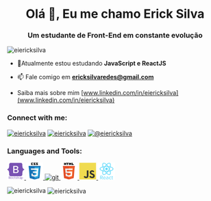 <h1 align="center">Olá 👋, Eu me chamo Erick Silva</h1>
<h3 align="center">Um estudante de Front-End em constante evolução</h3>

<p align="left"> <img src="https://komarev.com/ghpvc/?username=eiericksilva&label=Profile%20views&color=0e75b6&style=flat" alt="eiericksilva" /> </p>

- 🌱Atualmente estou estudando **JavaScript e ReactJS**

- 📫 Fale comigo em **ericksilvaredes@gmail.com**

- Saiba mais sobre mim [www.linkedin.com/in/eiericksilva](www.linkedin.com/in/eiericksilva)

<h3 align="left">Connect with me:</h3>
<p align="left">
<a href="https://twitter.com/eiericksilva" target="blank"><img align="center" src="https://raw.githubusercontent.com/rahuldkjain/github-profile-readme-generator/master/src/images/icons/Social/twitter.svg" alt="eiericksilva" height="30" width="40" /></a>
<a href="https://linkedin.com/in/eiericksilva" target="blank"><img align="center" src="https://raw.githubusercontent.com/rahuldkjain/github-profile-readme-generator/master/src/images/icons/Social/linked-in-alt.svg" alt="eiericksilva" height="30" width="40" /></a>
<a href="https://instagram.com/@eiericksilva" target="blank"><img align="center" src="https://raw.githubusercontent.com/rahuldkjain/github-profile-readme-generator/master/src/images/icons/Social/instagram.svg" alt="@eiericksilva" height="30" width="40" /></a>
</p>

<h3 align="left">Languages and Tools:</h3>
<p align="left"> <a href="https://getbootstrap.com" target="_blank" rel="noreferrer"> <img src="https://raw.githubusercontent.com/devicons/devicon/master/icons/bootstrap/bootstrap-plain-wordmark.svg" alt="bootstrap" width="40" height="40"/> </a> <a href="https://www.w3schools.com/css/" target="_blank" rel="noreferrer"> <img src="https://raw.githubusercontent.com/devicons/devicon/master/icons/css3/css3-original-wordmark.svg" alt="css3" width="40" height="40"/> </a> <a href="https://git-scm.com/" target="_blank" rel="noreferrer"> <img src="https://www.vectorlogo.zone/logos/git-scm/git-scm-icon.svg" alt="git" width="40" height="40"/> </a> <a href="https://www.w3.org/html/" target="_blank" rel="noreferrer"> <img src="https://raw.githubusercontent.com/devicons/devicon/master/icons/html5/html5-original-wordmark.svg" alt="html5" width="40" height="40"/> </a> <a href="https://developer.mozilla.org/en-US/docs/Web/JavaScript" target="_blank" rel="noreferrer"> <img src="https://raw.githubusercontent.com/devicons/devicon/master/icons/javascript/javascript-original.svg" alt="javascript" width="40" height="40"/> </a> <a href="https://reactjs.org/" target="_blank" rel="noreferrer"> <img src="https://raw.githubusercontent.com/devicons/devicon/master/icons/react/react-original-wordmark.svg" alt="react" width="40" height="40"/> </a> </p>

<p><img align="left" src="https://github-readme-stats.vercel.app/api/top-langs?username=eiericksilva&show_icons=true&locale=en&layout=compact" alt="eiericksilva" /></p>

<p>&nbsp;<img align="center" src="https://github-readme-stats.vercel.app/api?username=eiericksilva&show_icons=true&locale=en" alt="eiericksilva" /></p>
